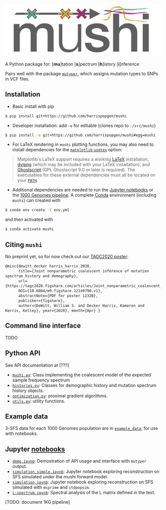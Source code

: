 ![](logo.png)

A Python package for: [__mu__]tation [__s__]pectrum [__h__]istory [__i__]nference

Pairs well with the package [`mutyper`](https://github.com/harrispopgen/mutyper), which assigns mutation types to SNPs in VCF files.

Installation
---

- Basic install with pip
```bash
$ pip install git+https://github.com/harrispopgen/mushi
```

- Developer installation: add `-e` for editable (clones repo to `./src/mushi`)
```bash
$ pip install -e git+https://github.com/harrispopgen/mushi#egg=mushi
```

- For LaTeX rendering in `mushi` plotting functions, you may also need to install dependencies for the [`matplotlib` `usetex`](https://matplotlib.org/tutorials/text/usetex.html) option:
>Matplotlib's LaTeX support requires a working [LaTeX](http://www.tug.org/) installation, [dvipng](http://www.nongnu.org/dvipng/)
(which may be included with your LaTeX installation), and [Ghostscript](https://ghostscript.com/)
(GPL Ghostscript 9.0 or later is required). The executables for these
external dependencies must all be located on your [`PATH`](https://matplotlib.org/faq/environment_variables_faq.html#envvar-PATH).

- Additional dependencies are needed to run the [Jupyter notebooks](notebooks) or the [1000 Genomes pipeline](1KG). A complete [Conda](https://docs.conda.io/en/latest/) environment (including `mushi`) can created with
```bash
$ conda env create -f env.yml
```
and then activated with
```bash
$ conda activate mushi
```


Citing `mushi`
---

No preprint yet, so for now check out our [TAGC2020 poster](https://tagc2020.figshare.com/articles/Joint_nonparametric_coalescent_inference_of_mutation_spectrum_history_and_demography/12149790):
```
@misc{dewitt_decker harris_harris_2020,
      title={Joint nonparametric coalescent inference of mutation spectrum history and demography},
      url={https://tagc2020.figshare.com/articles/Joint_nonparametric_coalescent_inference_of_mutation_spectrum_history_and_demography/12149790/1},
      DOI={10.6084/m9.figshare.12149790.v1},
      abstractNote={PDF for poster 1232B},
      publisher={figshare},
      author={DeWitt, William S. and Decker Harris, Kameron and Harris, Kelley}, year={2020}, month={Apr} }
```

Command line interface
---

TODO


Python API
---

See API documentation at [???]

- [`mushi.py`](mushi/ksfs.py): Class implementing the coalescent model of the expected sample frequency spectrum
- [`histories.py`](mushi/histories.py): Classes for demographic history and mutation spectrum history objects.
- [`optimization.py`](mushi/optimization.py): proximal gradient algorithms.
- [`utils.py`](mushi/utils.py): utility functions.


Example data
---
3-SFS data for each 1000 Genomes population are in [`example_data`](example_data), for use with notebooks.

Jupyter [notebooks](notebooks)
---

- [`demo.ipynb`](notebooks/demo.ipynb): Demostration of API usage and interface with `mutyper` output.
- [`simulation_simple.ipynb`](notebooks/simulation_simple.ipynb): Jupyter notebook exploring reconstruction on SFS simulated under the mushi forward model.
- [`simulation.ipynb`](notebooks/simulation.ipynb): Jupyter notebook exploring reconstruction on SFS simulated with `msprime` and `stdpopsim`.
- [`L-spectrum.ipynb`](notebooks/L-spectrum.ipynb): Spectral analysis of the L matrix defined in the text.

[TODO: document 1KG pipeline]
